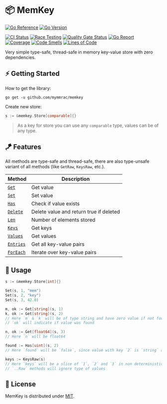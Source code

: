 # :package: MemKey

[![Go Reference](https://pkg.go.dev/badge/github.com/mymmrac/memkey#section-readme.svg)](https://pkg.go.dev/github.com/mymmrac/memkey)
[![Go Version](https://img.shields.io/github/go-mod/go-version/mymmrac/memkey?logo=go)](go.mod)

[![CI Status](https://github.com/mymmrac/memkey/actions/workflows/ci.yml/badge.svg)](https://github.com/mymmrac/memkey/actions/workflows/ci.yml)
[![Race Testing](https://github.com/mymmrac/memkey/actions/workflows/race-tests.yml/badge.svg)](https://github.com/mymmrac/memkey/actions/workflows/race-tests.yml)
[![Quality Gate Status](https://sonarcloud.io/api/project_badges/measure?project=mymmrac_memkey&metric=alert_status)](https://sonarcloud.io/dashboard?id=mymmrac_memkey)
[![Go Report](https://img.shields.io/badge/go%20report-A+-brightgreen.svg?style=flat)](https://goreportcard.com/report/github.com/mymmrac/memkey)
<br>
[![Coverage](https://sonarcloud.io/api/project_badges/measure?project=mymmrac_memkey&metric=coverage)](https://sonarcloud.io/dashboard?id=mymmrac_memkey)
[![Code Smells](https://sonarcloud.io/api/project_badges/measure?project=mymmrac_memkey&metric=code_smells)](https://sonarcloud.io/dashboard?id=mymmrac_memkey)
[![Lines of Code](https://sonarcloud.io/api/project_badges/measure?project=mymmrac_memkey&metric=ncloc)](https://sonarcloud.io/dashboard?id=mymmrac_memkey)

Very simple type-safe, thread-safe in memory key-value store with zero dependencies.

## :zap: Getting Started

How to get the library:

```shell
go get -u github.com/mymmrac/memkey
```

Create new store:

```go
s := &memkey.Store[comparable]{}
```

> As a key for store you can use any `comparable` type, values can be of any type.

## :kite: Features

All methods are type-safe and thread-safe, there are also type-unsafe variant of all methods (like `GetRaw`, `KeysRaw`,
etc.).

| Method                                                            | Description                             |
|-------------------------------------------------------------------|-----------------------------------------|
| [`Get`](https://pkg.go.dev/github.com/mymmrac/memkey#Get)         | Get value                               |
| [`Set`](https://pkg.go.dev/github.com/mymmrac/memkey#Set)         | Set value                               |
| [`Has`](https://pkg.go.dev/github.com/mymmrac/memkey#Has)         | Check if value exists                   |
| [`Delete`](https://pkg.go.dev/github.com/mymmrac/memkey#Delete)   | Delete value and return true if deleted |
| [`Len`](https://pkg.go.dev/github.com/mymmrac/memkey#Len)         | Number of elements stored               |
| [`Keys`](https://pkg.go.dev/github.com/mymmrac/memkey#Keys)       | Get keys                                |
| [`Values`](https://pkg.go.dev/github.com/mymmrac/memkey#Values)   | Get values                              |
| [`Entries`](https://pkg.go.dev/github.com/mymmrac/memkey#Entries) | Get all key-value pairs                 |
| [`ForEach`](https://pkg.go.dev/github.com/mymmrac/memkey#ForEach) | Iterate over key-value pairs            |

## :jigsaw: Usage

```go
s := &memkey.Store[int]{}

Set(s, 1, "mem")
Set(s, 2, "key")
Set(s, 3, 42.0)

m, ok := Get[string](s, 1)
k, ok := Get[string](s, 2)
// Here `m` & `k` will be of type string and have zero value if not found, 
// `ok` will indicate if value was found

n, ok := Get[float64](s, 3)
// Here `n` will be float64

found := Has[uint](s, 2)
// Here `found` will be `false`, since value with key `2` is `string` and not an `uint`

keys := KeysRaw(s)
// Here `keys` will be a slice of `1`, `2` and `3` in non deterministic order, 
// `..Raw` methods will ignore type of values
```

## :closed_lock_with_key: License

MemKey is distributed under [MIT](LICENSE).
